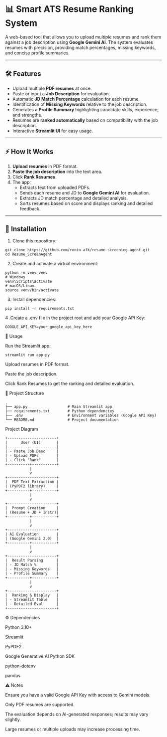 # 📊 Smart ATS Resume Ranking System

A web-based tool that allows you to upload multiple resumes and rank them against a job description using **Google Gemini AI**. The system evaluates resumes with precision, providing match percentages, missing keywords, and concise profile summaries.

---

## 🛠 Features

- Upload multiple **PDF resumes** at once.
- Paste or input a **Job Description** for evaluation.
- Automatic **JD Match Percentage** calculation for each resume.
- Identification of **Missing Keywords** relative to the job description.
- Generates a **Profile Summary** highlighting candidate skills, experience, and strengths.
- Resumes are **ranked automatically** based on compatibility with the job description.
- Interactive **Streamlit UI** for easy usage.

---

## ⚡ How It Works

1. **Upload resumes** in PDF format.
2. **Paste the job description** into the text area.
3. Click **Rank Resumes**.
4. The app:
   - Extracts text from uploaded PDFs.
   - Sends each resume and JD to **Google Gemini AI** for evaluation.
   - Extracts JD match percentage and detailed analysis.
   - Sorts resumes based on score and displays ranking and detailed feedback.

---

## 📝 Installation

1. Clone this repository:

```
git clone https://github.com/ronin-afk/resume-screening-agent.git
cd Resume_ScreenAgent
```
2. Create and activate a virtual environment:
```
python -m venv venv
# Windows
venv\Scripts\activate
# macOS/Linux
source venv/bin/activate
```

3. Install dependencies:
```
pip install -r requirements.txt
```

4 .Create a .env file in the project root and add your Google API Key:
```
GOOGLE_API_KEY=your_google_api_key_here
```
🚀 Usage

Run the Streamlit app:
```
streamlit run app.py
```

Upload resumes in PDF format.

Paste the job description.

Click Rank Resumes to get the ranking and detailed evaluation.

📂 Project Structure
```
.
├── app.py                  # Main Streamlit app
├── requirements.txt        # Python dependencies
├── .env                    # Environment variables (Google API Key)
└── README.md               # Project documentation
```

Project Diagram
```
+----------------------+
|      User (UI)       |
|----------------------|
| - Paste Job Desc     |
| - Upload PDFs        |
| - Click "Rank"       |
+----------+-----------+
           |
           v
+----------------------+
|  PDF Text Extraction |
| (PyPDF2 library)     |
+----------+-----------+
           |
           v
+----------------------+
|  Prompt Creation     |
| (Resume + JD + Instr)|
+----------+-----------+
           |
           v
+----------------------+
| AI Evaluation        |
| (Google Gemini 2.0)  |
+----------+-----------+
           |
           v
+----------------------+
|  Result Parsing      |
| - JD Match %         |
| - Missing Keywords   |
| - Profile Summary    |
+----------+-----------+
           |
           v
+----------------------+
|  Ranking & Display   |
| - Streamlit Table    |
| - Detailed Eval      |
+----------------------+
```
⚙️ Dependencies

Python 3.10+

Streamlit

PyPDF2

Google Generative AI Python SDK

python-dotenv

pandas

⚠️ Notes

Ensure you have a valid Google API Key with access to Gemini models.

Only PDF resumes are supported.

The evaluation depends on AI-generated responses; results may vary slightly.

Large resumes or multiple uploads may increase processing time.
